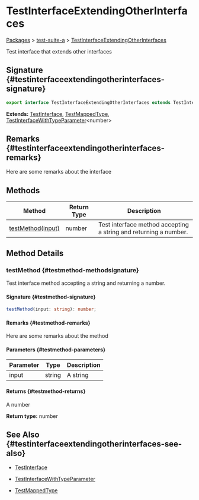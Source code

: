 # TestInterfaceExtendingOtherInterfaces

[Packages](/) \> [test-suite-a](/test-suite-a/) \> [TestInterfaceExtendingOtherInterfaces](/test-suite-a/testinterfaceextendingotherinterfaces-interface)

Test interface that extends other interfaces

## Signature {#testinterfaceextendingotherinterfaces-signature}

```typescript
export interface TestInterfaceExtendingOtherInterfaces extends TestInterface, TestMappedType, TestInterfaceWithTypeParameter<number>
```

**Extends:** [TestInterface](/test-suite-a/testinterface-interface), [TestMappedType](/test-suite-a/testmappedtype-typealias), [TestInterfaceWithTypeParameter](/test-suite-a/testinterfacewithtypeparameter-interface)\<number\>

## Remarks {#testinterfaceextendingotherinterfaces-remarks}

Here are some remarks about the interface

## Methods

| Method | Return Type | Description |
| - | - | - |
| [testMethod(input)](/test-suite-a/testinterfaceextendingotherinterfaces-interface#testmethod-methodsignature) | number | Test interface method accepting a string and returning a number. |

## Method Details

### testMethod {#testmethod-methodsignature}

Test interface method accepting a string and returning a number.

#### Signature {#testmethod-signature}

```typescript
testMethod(input: string): number;
```

#### Remarks {#testmethod-remarks}

Here are some remarks about the method

#### Parameters {#testmethod-parameters}

| Parameter | Type | Description |
| - | - | - |
| input | string | A string |

#### Returns {#testmethod-returns}

A number

**Return type:** number

## See Also {#testinterfaceextendingotherinterfaces-see-also}

- [TestInterface](/test-suite-a/testinterface-interface)

- [TestInterfaceWithTypeParameter](/test-suite-a/testinterfacewithtypeparameter-interface)

- [TestMappedType](/test-suite-a/testmappedtype-typealias)
